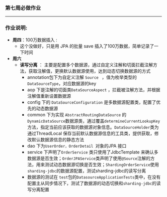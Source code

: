 ### 第七周必做作业

---

### 作业说明:

- **周四**：100万数据插入 : 
  - 这个没做好，只是用 JPA 的批量 save 插入了100万数据，简单记录了一下时间
- **周六**
  - **读写分离** ： 主要是配置多个数据源，通过自定义注解和切面拦截注解方法，获取注解值，更换默认数据源使用，达到动态切换数据源的方式
    - annotation包下为自定义注解 `Source ` ，值为枚举类型的 `DataSourceType`，对应数据源的key
    - aop 下是注解的切面类`DataSourceAspect` ，拦截被注解方法，并根据注解值重新设置数据源
    - config 下的 `DataSourceConfiguration` 是多数据源配置类，配置了优先的动态数据源
    - common 下为实现 `AbstractRoutingDataSource` 的`DynamicDataSource`数据源类，通过覆盖`determineCurrentLookupKey`方法，指定当前应该获取的数据源对象信息。`DataSourceHolder`类为通过ThreadLocal 保存当前默认数据源信息的工具类，提供获取，修改默认数据源信息的静态方法
    - dao 下为`UserOrder，OrderDetail `对象的JPA 接口
    - service 下声明了`OrderService` 类只使用了JdbcTemplate 来确认多数据源是否生效；`OrderJPAService`类声明了使用`@Source`注解的方法，用来测试动态数据源切换是否生效；`ShardingOrderService`使用 `sharding-jdbc`的数据源配置，测试sharding-jdbc的读写分离
    - 数据源的测试在 `test`包的`DatasourceApplicationTests`类中，在没有配置主从同步情况下，测试了数据源的动态切换和`sharding-jdbc`的读写分离配置